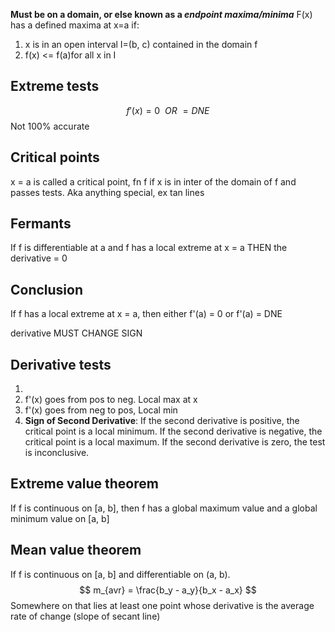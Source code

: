 **Must be on a domain, or else known as a *endpoint maxima/minima***
F(x) has a defined maxima at x=a if:
1. x is in an open interval I=(b, c) contained in the domain f
2. f(x) <= f(a)for all x in I



## Extreme tests
$$ f'(x) = 0\ \ OR\ = DNE $$
Not 100% accurate
## Critical points
x = a is called a critical point, fn f if x is in inter of the domain of f and passes tests. 
Aka anything special, ex tan lines

## Fermants

If f is differentiable at a and f has a local extreme at x = a THEN the derivative = 0
## Conclusion

If f has a local extreme at x = a, then either f'(a) = 0 or f'(a) = DNE

derivative MUST CHANGE SIGN

## Derivative tests
1.
1. f'(x) goes from pos to neg. Local max at x
2. f'(x) goes from neg to pos, Local min
2.
	**Sign of Second Derivative**: If the second derivative is positive, the critical point is a local minimum. If the second derivative is negative, the critical point is a local maximum. If the second derivative is zero, the test is inconclusive.
## Extreme value theorem
If f is continuous on \[a, b], then f has a global maximum value and a global minimum value on \[a, b]
## Mean value theorem
If f is continuous on \[a, b] and differentiable on (a, b).
$$ m_{avr} = \frac{b_y - a_y}{b_x - a_x} $$
Somewhere on that lies at least one point whose derivative is the average rate of change (slope of secant line)